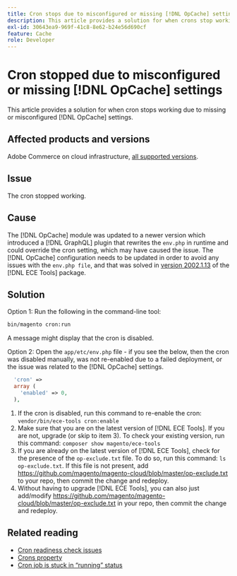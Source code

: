 ```yaml
---
title: Cron stops due to misconfigured or missing [!DNL OpCache] settings
description: This article provides a solution for when crons stop working due to misconfigured or missing [!DNL OpCache] settings.
exl-id: 30643ea9-969f-41c8-8e62-b24e56d690cf
feature: Cache
role: Developer
---
```

# Cron stopped due to misconfigured or missing [!DNL OpCache] settings

This article provides a solution for when cron stops working due to missing or misconfigured [!DNL OpCache] settings.

## Affected products and versions

Adobe Commerce on cloud infrastructure, [all supported versions](https://magento.com/sites/default/files/magento-software-lifecycle-policy.pdf).

## Issue

The cron stopped working.

## Cause

The [!DNL OpCache] module was updated to a newer version which introduced a [!DNL GraphQL] plugin that rewrites the `env.php` in runtime and could override the cron setting, which may have caused the issue. The [!DNL OpCache] configuration needs to be updated in order to avoid any issues with the `env.php file`, and that was solved in [version 2002.1.13](/docs/commerce-cloud-service/user-guide/release-notes/ece-tools-package.html?lang=en#v2002.1.13) of the [!DNL ECE Tools] package.

## Solution

Option 1: Run the following in the command-line tool:

```bash
bin/magento cron:run
```

A message might display that the cron is disabled.

Option 2: Open the `app/etc/env.php` file - if you see the below, then the cron was disabled manually, was not re-enabled due to a failed deployment, or the issue was related to the [!DNL OpCache] settings.

```php
  'cron' =>
  array (
    'enabled' => 0,
  ),
```

1. If the cron is disabled, run this command to re-enable the cron: `vendor/bin/ece-tools cron:enable`
1. Make sure that you are on the latest version of [!DNL ECE Tools]. If you are not, upgrade (or skip to item 3). To check your existing version, run this command:
`composer show magento/ece-tools`
1. If you are already on the latest version of [!DNL ECE Tools], check for the presence of the `op-exclude.txt` file. To do so, run this command:
`ls op-exclude.txt`.
If this file is not present, add https://github.com/magento/magento-cloud/blob/master/op-exclude.txt to your repo, then commit the change and redeploy.
1. Without having to upgrade [!DNL ECE Tools], you can also just add/modify https://github.com/magento/magento-cloud/blob/master/op-exclude.txt in your repo, then commit the change and redeploy.

## Related reading

* [Cron readiness check issues](/docs/commerce-knowledge-base/kb/troubleshooting/miscellaneous/cron-readiness-check-issues.html)
* [Crons property](/docs/commerce-cloud-service/user-guide/configure/app/properties/crons-property.html)
* [Cron job is stuck in “running” status](/docs/commerce-knowledge-base/kb/troubleshooting/miscellaneous/cron-job-is-stuck-in-running-status.html)
